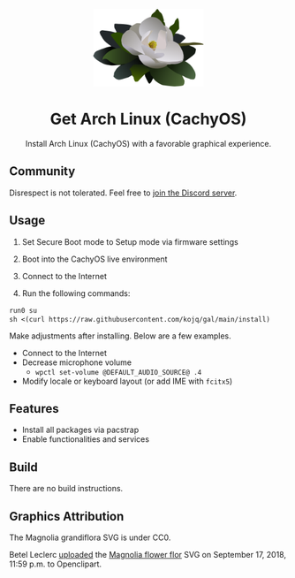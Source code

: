 <div align=center>
  <img src=LOGO.svg height=140/>

  # Get Arch Linux (CachyOS)

  Install Arch Linux (CachyOS) with a favorable graphical experience.
</div>

## Community

Disrespect is not tolerated. Feel free to [join the Discord server](https://discord.com/invite/C6NdvU5bzN).

## Usage

1. Set Secure Boot mode to Setup mode via firmware settings

1. Boot into the CachyOS live environment

1. Connect to the Internet

1. Run the following commands:
```ShellSession
run0 su
sh <(curl https://raw.githubusercontent.com/kojq/gal/main/install)
```

Make adjustments after installing. Below are a few examples.

- Connect to the Internet
- Decrease microphone volume
  - `wpctl set-volume @DEFAULT_AUDIO_SOURCE@ .4`
- Modify locale or keyboard layout (or add IME with `fcitx5`)

## Features

- Install all packages via pacstrap
- Enable functionalities and services

## Build

There are no build instructions.

## Graphics Attribution

The Magnolia grandiflora SVG is under CC0.

Betel Leclerc [uploaded](https://openclipart.org/download/306895/1537228771.svg) the [Magnolia flower flor](https://openclipart.org/detail/306895/magnolia-flower-flor) SVG on September 17, 2018, 11:59 p.m. to Openclipart.
